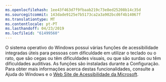 ```yaml
---
ms.openlocfilehash: 1ee43f463d7f9fbaab219c73e8ed25208b14c35d
ms.sourcegitcommit: 143dade9125e7b5173ca2a3a902bcd6f4b14067f
ms.translationtype: MT
ms.contentlocale: pt-PT
ms.lasthandoff: 04/23/2019
ms.locfileid: "61499560"
---
```

O sistema operativo do Windows possui várias funções de acessibilidade integradas úteis para pessoas com dificuldade em utilizar o teclado ou o rato, que são cegas ou têm dificuldades visuais, ou que são surdas ou têm dificuldades auditivas. As funções são instaladas durante a Configuração. Para obter mais informações acerca destas funcionalidades, consulte a Ajuda do Windows e o [Web Site de Acessibilidade da Microsoft](http://go.microsoft.com/fwlink/?LinkId=8431).